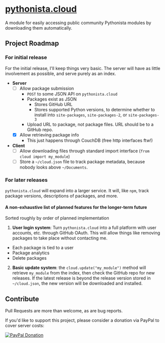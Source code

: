 # [pythonista.cloud](http://pythonista.cloud/)
A module for easily accessing public community Pythonista modules by downloading them automatically.

## Project Roadmap
### For initial release
For the initial release, I'll keep things very basic. The server will have as little involvement as possible, and serve purely as an index.
- **Server**
  - [ ] Allow package submission
    - `POST` to some JSON API on `pythonista.cloud`
    - Packages exist as JSON
      - Stores GitHub URL
      - Stores supported Python versions, to determine whether to install into `site-packages`, `site-packages-2`, or `site-packages-3`
    - Upload URL to package, not package files. URL should be to a GitHub repo.
  - [x] Allow retrieving package info
    - This just happens through CouchDB (free http interfaces ftw!)
- **Client**
  - [ ] Allow downloading files through standard import interface (`from cloud import my_module`)
  - [ ] Store a `~/cloud.json` file to track package metadata, because nobody looks above `~/Documents`.
### For later releases
`pythonista.cloud` will expand into a larger service. It will, like `npm`, track package versions, descriptions of packages, and more.

#### A non-exhaustive list of planned features for the longer-term future
Sorted roughly by order of planned implementation

1. **User login system**: Turn `pythonista.cloud` into a full platform with user accounts, etc. through GitHub OAuth. This will allow things like removing packages to take place without contacting me.
  - Each package is tied to a user
  - Package analytics
  - Delete packages
2. **Basic update system**: the `cloud.update("my_module")` method will retrieve `my_module` from the index, then check the GitHub repo for new releases. If the latest release is beyond the release version stored in `~/cloud.json`, the new version will be downloaded and installed.

## Contribute
Pull Requests are more than welcome, as are bug reports.

If you'd like to support this project, please consider a donation via PayPal to cover server costs:

[![PayPal Donation](https://www.paypalobjects.com/webstatic/mktg/logo/bdg_now_accepting_pp_2line_w.png)](https://www.paypal.com/cgi-bin/webscr?cmd=_donations&business=Z6PB7YRG6PBN4&lc=US&currency_code=USD)
